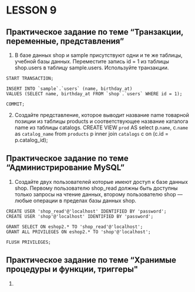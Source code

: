 # LESSON 9
## Практическое задание по теме “Транзакции, переменные, представления”

1) В базе данных shop и sample присутствуют одни и те же таблицы, учебной базы данных. Переместите запись id = 1 из таблицы shop.users в таблицу sample.users. Используйте транзакции.
````
START TRANSACTION;

INSERT INTO `sample`.`users` (name, birthday_at)
VALUES (SELECT name, birthday_at FROM `shop`.`users` WHERE id = 1);

COMMIT;
````

2) Создайте представление, которое выводит название name товарной позиции из таблицы products и соответствующее название каталога name из таблицы catalogs.
CREATE VIEW 
  `prod` AS select p.`name`, c.`name` as `catalog_name` from `products` p inner join `catalogs` c on (c.id = p.catalog_id);
  
## Практическое задание по теме “Администрирование MySQL”
1) Создайте двух пользователей которые имеют доступ к базе данных shop. Первому пользователю shop_read должны быть доступны только запросы на чтение данных, второму пользователю shop — любые операции в пределах базы данных shop.

````
CREATE USER 'shop_read'@'localhost' IDENTIFIED BY 'password';
CREATE USER 'shop'@'localhost' IDENTIFIED BY 'password';

GRANT SELECT ON eshop2.* TO 'shop_read'@'localhost';
GRANT ALL PRIVILEGES ON eshop2.* TO 'shop'@'localhost';

FLUSH PRIVILEGES;
````

## Практическое задание по теме “Хранимые процедуры и функции, триггеры"
1)
